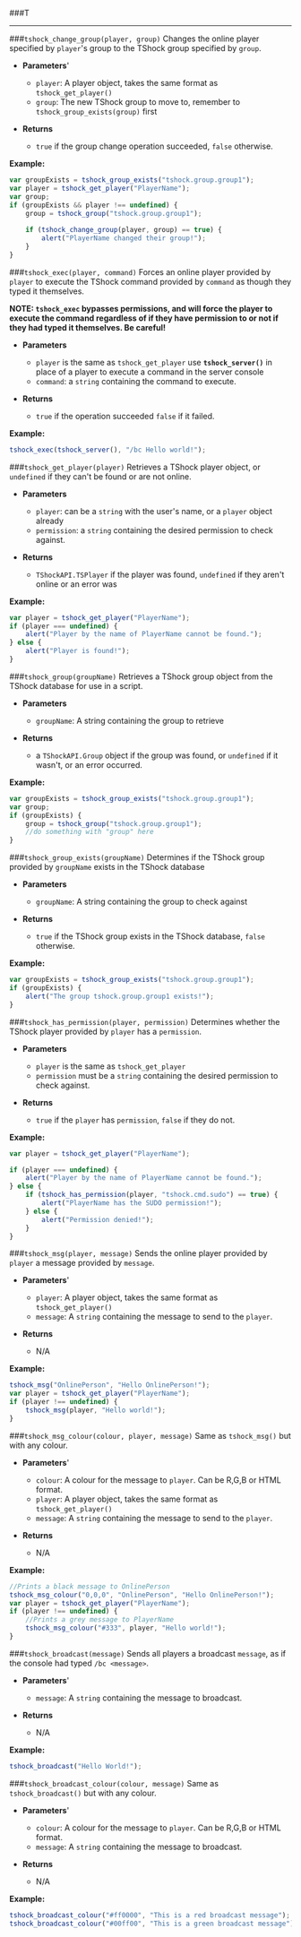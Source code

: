 ###T

***

###`tshock_change_group(player, group)`
Changes the online player specified by `player`'s group to the TShock group specified by `group`.

* **Parameters**'
  * `player`: A player object, takes the same format as `tshock_get_player()`
  * `group`: The new TShock group to move to, remember to `tshock_group_exists(group)` first

* **Returns**
  * `true` if the group change operation succeeded, `false` otherwise.

**Example:**
```js
var groupExists = tshock_group_exists("tshock.group.group1");
var player = tshock_get_player("PlayerName");
var group;
if (groupExists && player !== undefined) {
    group = tshock_group("tshock.group.group1");
    
    if (tshock_change_group(player, group) == true) {
        alert("PlayerName changed their group!");
    }
}
```

###`tshock_exec(player, command)`
Forces an online player provided by `player` to execute the TShock command provided by `command` as though they typed it themselves.

**NOTE: `tshock_exec` bypasses permissions, and will force the player to execute the command regardless of if they have permission to or not if they had typed it themselves.  Be careful!**

* **Parameters**
  * `player` is the same as `tshock_get_player` use **`tshock_server()`** in place of a player to execute a command in the server console
  * `command`: a `string` containing the command to execute.

* **Returns**
  * `true` if the operation succeeded `false` if it failed.

**Example:**
```js
tshock_exec(tshock_server(), "/bc Hello world!");
```

###`tshock_get_player(player)`
Retrieves a TShock player object, or `undefined` if they can't be found or are not online.

* **Parameters**
  * `player`: can be a `string` with the user's name, or a `player` object already
  * `permission`: a `string` containing the desired permission to check against.

* **Returns**
  * `TShockAPI.TSPlayer` if the player was found, `undefined` if they aren't online or an error was 

**Example:**
```js
var player = tshock_get_player("PlayerName");
if (player === undefined) {
    alert("Player by the name of PlayerName cannot be found.");
} else {
    alert("Player is found!");
}
```

###`tshock_group(groupName)`
Retrieves a TShock group object from the TShock database for use in a script.

* **Parameters**
  * `groupName`: A string containing the group to retrieve

* **Returns**
  * a `TShockAPI.Group` object if the group was found, or `undefined` if it wasn't, or an error occurred.

**Example:**
```js
var groupExists = tshock_group_exists("tshock.group.group1");
var group;
if (groupExists) {
    group = tshock_group("tshock.group.group1");
    //do something with "group" here
}
```
###`tshock_group_exists(groupName)`
Determines if the TShock group provided by `groupName` exists in the TShock database

* **Parameters**
  * `groupName`: A string containing the group to check against

* **Returns**
  * `true` if the TShock group exists in the TShock database, `false` otherwise.

**Example:**
```js
var groupExists = tshock_group_exists("tshock.group.group1");
if (groupExists) {
    alert("The group tshock.group.group1 exists!");
}
```

###`tshock_has_permission(player, permission)`
Determines whether the TShock player provided by `player` has a `permission`.

* **Parameters**
  * `player` is the same as `tshock_get_player`
  * `permission` must be a `string` containing the desired permission to check against.

* **Returns**
  * `true` if the `player` has `permission`, `false` if they do not.

**Example:**
```js
var player = tshock_get_player("PlayerName");

if (player === undefined) {
    alert("Player by the name of PlayerName cannot be found.");
} else {
    if (tshock_has_permission(player, "tshock.cmd.sudo") == true) {
        alert("PlayerName has the SUDO permission!");
    } else {
        alert("Permission denied!");
    }
}
```

###`tshock_msg(player, message)`
Sends the online player provided by `player` a message provided by `message`.

* **Parameters**'
  * `player`: A player object, takes the same format as `tshock_get_player()`
  * `message`: A `string` containing the message to send to the `player`.

* **Returns**
  * N/A

**Example:**
```js
tshock_msg("OnlinePerson", "Hello OnlinePerson!");
var player = tshock_get_player("PlayerName");
if (player !== undefined) {
    tshock_msg(player, "Hello world!");
}
```

###`tshock_msg_colour(colour, player, message)`
Same as `tshock_msg()` but with any colour.

* **Parameters**'
  * `colour`: A colour for the message to `player`.  Can be R,G,B or HTML format.
  * `player`: A player object, takes the same format as `tshock_get_player()`
  * `message`: A `string` containing the message to send to the `player`.

* **Returns**
  * N/A

**Example:**
```js
//Prints a black message to OnlinePerson
tshock_msg_colour("0,0,0", "OnlinePerson", "Hello OnlinePerson!");
var player = tshock_get_player("PlayerName");
if (player !== undefined) {
    //Prints a grey message to PlayerName
    tshock_msg_colour("#333", player, "Hello world!");
}
```

###`tshock_broadcast(message)`
Sends all players a broadcast `message`, as if the console had typed `/bc <message>`.

* **Parameters**'
  * `message`: A `string` containing the message to broadcast.

* **Returns**
  * N/A

**Example:**
```js
tshock_broadcast("Hello World!");
```

###`tshock_broadcast_colour(colour, message)`
Same as `tshock_broadcast()` but with any colour.

* **Parameters**'
  * `colour`: A colour for the message to `player`.  Can be R,G,B or HTML format.
  * `message`: A `string` containing the message to broadcast.

* **Returns**
  * N/A

**Example:**
```js
tshock_broadcast_colour("#ff0000", "This is a red broadcast message");
tshock_broadcast_colour("#00ff00", "This is a green broadcast message");
```
